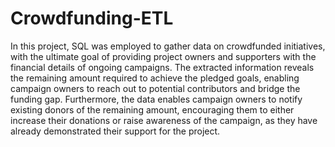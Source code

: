 # Crowdfunding-ETL

In this project, SQL was employed to gather data on crowdfunded initiatives, with the ultimate goal of providing project owners and supporters with the financial details of ongoing campaigns. The extracted information reveals the remaining amount required to achieve the pledged goals, enabling campaign owners to reach out to potential contributors and bridge the funding gap. Furthermore, the data enables campaign owners to notify existing donors of the remaining amount, encouraging them to either increase their donations or raise awareness of the campaign, as they have already demonstrated their support for the project.
